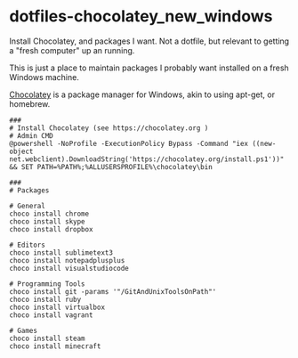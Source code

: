 # dotfiles-chocolatey_new_windows
Install Chocolatey, and packages I want. Not a dotfile, but relevant to getting a "fresh computer" up an running.

This is just a place to maintain packages I probably want installed on a fresh Windows machine.

[Chocolatey](https://chocolatey.org) is a package manager for Windows, akin to using apt-get, or homebrew.

```
###
# Install Chocolatey (see https://chocolatey.org )
# Admin CMD
@powershell -NoProfile -ExecutionPolicy Bypass -Command "iex ((new-object net.webclient).DownloadString('https://chocolatey.org/install.ps1'))" && SET PATH=%PATH%;%ALLUSERSPROFILE%\chocolatey\bin

###
# Packages

# General
choco install chrome
choco install skype
choco install dropbox

# Editors
choco install sublimetext3
choco install notepadplusplus
choco install visualstudiocode

# Programming Tools
choco install git -params '"/GitAndUnixToolsOnPath"'
choco install ruby
choco install virtualbox
choco install vagrant

# Games
choco install steam
choco install minecraft



```
